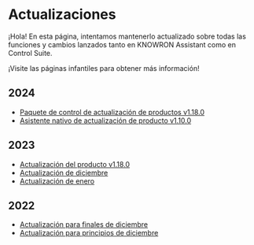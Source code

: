 # Actualizaciones

¡Hola! En esta página, intentamos mantenerlo actualizado sobre todas las funciones y cambios lanzados tanto en KNOWRON Assistant como en Control Suite.

¡Visite las páginas infantiles para obtener más información!

## 2024

- [Paquete de control de actualización de productos v1.18.0](2024/product_update_control_suite_v1.19.0.en.md)
- [Asistente nativo de actualización de producto v1.10.0](2024/product_update_native_assistant_v1.10.0.en.md)

## 2023

- [Actualización del producto v1.18.0](2023/v1.18.0.en.md)
- [Actualización de diciembre](2023/december_update.en.md)
- [Actualización de enero](2023/late_jan_update.md)

## 2022

- [Actualización para finales de diciembre](2022/2022-late-dec-update.md)
- [Actualización para principios de diciembre](2022/2022-early_dec_updated.md)



